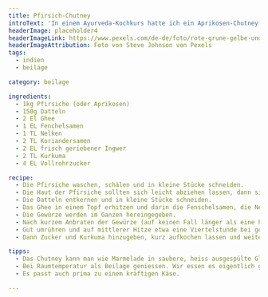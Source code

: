```yaml
---
title: Pfirsich-Chutney
introText: 'In einem Ayurveda-Kochkurs hatte ich ein Aprikosen-Chutney kennengelernt, das wir danach häufig selber gemacht haben. Doch die Wahl der Frucht ist generell variabel, so habe ich das Rezept diesmal mit Pfirsichen gemacht. Eine Freundin hatte uns mehrere Kilogramm frischer Pfirsiche geschenkt. Die mussten ja gebührend verarbeitet werden.'
headerImage: placeholder4
headerImageLink: https://www.pexels.com/de-de/foto/rote-grune-gelbe-und-blaue-abstrakte-malerei-1283208/
headerImageAttribution: Foto von Steve Johnson von Pexels
tags:
  - indien
  - beilage

category: beilage

ingredients:
  - 1kg Pfirsiche (oder Aprikosen)
  - 150g Datteln
  - 2 El Ghee
  - 1 EL Fenchelsamen
  - 1 TL Nelken
  - 2 TL Koriandersamen
  - 2 EL frisch geriebener Ingwer
  - 2 TL Kurkuma
  - 4 EL Vollrohrzucker

recipe:
  - Die Pfirsiche waschen, schälen und in kleine Stücke schneiden.
  - Die Haut der Pfirsiche sollten sich leicht abziehen lassen, dann sind sie reif. Wenn sie schon vorher verarbeitet werden sollen – wovon ich abrate -, dann kann man die Pfirsiche kurz in kochendes Wasser legen und dann abziehen.
  - Die Datteln entkernen und in kleine Stücke schneiden.
  - Das Ghee in einem Topf erhitzen und darin die Fenschelsamen, die Nelken und den Koriandersamen erhitzen.
  - Die Gewürze werden im Ganzen hereingegeben.
  - Nach kurzem Anbraten der Gewürze (auf keinen Fall länger als eine halbe Minute, sonst verbrennen sie), die Datteln und die Pfirsiche hinzugeben.
  - Gut umrühren und auf mittlerer Hitze etwa eine Viertelstunde bei geschlossenem Deckel köcheln lassen.
  - Dann Zucker und Kurkuma hinzugeben, kurz aufkochen lassen und weiter ohne Deckel einkochen lassen.

tipps:
  - Das Chutney kann man wie Marmelade in saubere, heiss ausgespülte Gläser abfüllen oder einfrieren.
  - Bei Raumtemperatur als Beilage geniessen. Wir essen es eigentlich gerne zu einem leckeren Dal.
  - Es passt auch prima zu einem kräftigen Käse.

---
```


